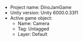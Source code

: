 <!-- UNITY CODE ASSIST INSTRUCTIONS START -->
- Project name: DinoJamGame
- Unity version: Unity 6000.0.33f1
- Active game object:
  - Name: Camera
  - Tag: Untagged
  - Layer: Default
<!-- UNITY CODE ASSIST INSTRUCTIONS END -->